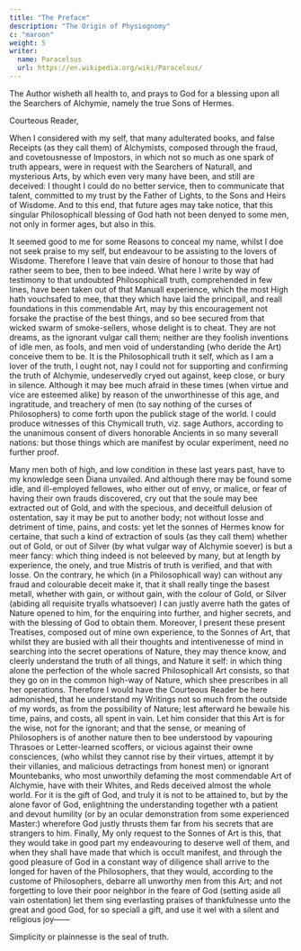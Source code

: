 ```yaml
---
title: "The Preface"
description: "The Origin of Physiognomy"
c: "maroon"
weight: 5
writer:
  name: Paracelsus
  url: https://en.wikipedia.org/wiki/Paracelsus/
---
```



The Author wisheth all health to, and prays to God for a blessing upon all the Searchers of Alchymie, namely the true Sons of Hermes.

Courteous Reader,

When I considered with my self, that many adulterated books, and false Receipts (as they call them) of Alchymists, composed through the fraud, and covetousnesse of Impostors, in which not so much as one spark of truth appears, were in request with the Searchers of Naturall, and mysterious Arts, by which even very many have been, and still are deceived: I thought I could do no better service, then to communicate that talent, committed to my trust by the Father of Lights, to the Sons and Heirs of Wisdome. And to this end, that future ages may take notice, that this singular Philosophicall blessing of God hath not been denyed to some men, not only in former ages, but also in this.

It seemed good to me for some Reasons to conceal my name, whilst I doe not seek praise to my self, but endeavour to be assisting to the lovers of Wisdome. Therefore I leave that vain desire of honour to those that had rather seem to bee, then to bee indeed. What here I write by way of testimony to that undoubted Philosophicall truth, comprehended in few lines, have been taken out of that Manuall experience, which the most High hath vouchsafed to mee, that they which have laid the principall, and reall foundations in this commendable Art, may by this encouragement not forsake the practise of the best things, and so bee secured from that wicked swarm of smoke-sellers, whose delight is to cheat. They are not dreams, as the ignorant vulgar call them; neither are they foolish inventions of idle men, as fools, and men void of understanding (who deride the Art) conceive them to be. It is the Philosophicall truth it self, which as I am a lover of the truth, I ought not, nay I could not for supporting and confirming the truth of Alchymie, undeservedly cryed out against, keep close, or bury in silence. Although it may bee much afraid in these times (when virtue and vice are esteemed alike) by reason of the unworthinesse of this age, and ingratitude, and treachery of men (to say nothing of the curses of Philosophers) to come forth upon the publick stage of the world. I could produce witnesses of this Chymicall truth, viz. sage Authors, according to the unanimous consent of divers honorable Ancients in so many severall nations: but those things which are manifest by ocular experiment, need no further proof. 

Many men both of high, and low condition in these last years past, have to my knowledge seen Diana unvailed. And although there may be found some idle, and ill-employed fellowes, who either out of envy, or malice, or fear of having their own frauds discovered, cry out that the soule may bee extracted out of Gold, and with the specious, and deceitfull delusion of ostentation, say it may be put to another body; not without losse and detriment of time, pains, and costs: yet let the sonnes of Hermes know for certaine, that such a kind of extraction of souls (as they call them) whether out of Gold, or out of Silver (by what vulgar way of Alchymie soever) is but a meer fancy: which thing indeed is not beleeved by many, but at length by experience, the onely, and true Mistris of truth is verified, and that with losse. On the contrary, he  which (in a Philosophicall way) can without any fraud and colourable deceit make it, that it shall really tinge the basest metall, whether with gain, or without gain, with the colour of Gold, or Silver (abiding all requisite tryalls whatsoever) I can justly averre hath the gates of Nature opened to him, for the enquiring into further, and higher secrets, and with the blessing of God to obtain them. Moreover, I present these present Treatises, composed out of mine own experience, to the Sonnes of Art, that whilst they are busied with all their thoughts and intentivenesse of mind in searching into the secret operations of Nature, they may thence know, and cleerly understand the truth of all things, and Nature it self: in which thing alone the perfection of the whole sacred Philosophicall Art consists, so that they go on in the common high-way of Nature, which shee prescribes in all her operations. Therefore I would have the Courteous Reader be here admonished, that he understand my Writings not so much from the outside of my words, as from the possibility of Nature; lest afterward he bewaile his time, pains, and costs, all spent in vain. Let him consider that this Art is for the wise, not for the ignorant; and that the sense, or meaning of Philosophers is of another nature then to bee understood by vapouring Thrasoes or Letter-learned scoffers, or vicious against their owne consciences, (who whilst they cannot rise by their virtues, attempt it by their villanies, and malicious detractings from honest men) or ignorant Mountebanks, who most unworthily defaming the most commendable Art of Alchymie, have with their Whites, and Reds deceived almost the whole world. For it is the gift of God, and truly it is not to be attained to, but by the alone favor of God, enlightning the understanding together wth a patient and devout humility (or by an ocular demonstration from some experienced Master:) wherefore God justly thrusts them far from his secrets that are strangers to him. Finally, My only request to the Sonnes of Art is this, that they would take in good part my endeavouring to deserve well of them, and when they shall have made that which is occult manifest, and through the good pleasure of God in a constant way of diligence shall arrive to the longed for haven of the Philosophers, that they would, according to the custome of Philosophers, debarre all unworthy men from this Art; and not forgetting to love their poor neighbor in the feare of God (setting aside all vain ostentation) let them sing everlasting praises of thankfulnesse unto the great and good God, for so speciall a gift, and use it wel with a silent and religious joy——

Simplicity or plainnesse is the seal of truth.



